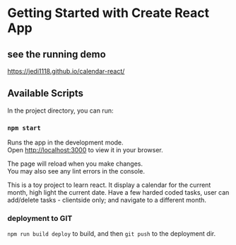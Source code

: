 # Getting Started with Create React App

## see the running demo
https://jedi1118.github.io/calendar-react/

## Available Scripts

In the project directory, you can run:

### `npm start`

Runs the app in the development mode.\
Open [http://localhost:3000](http://localhost:3000) to view it in your browser.

The page will reload when you make changes.\
You may also see any lint errors in the console.


This is a toy project to learn react. It display a calendar for the current month, high light the current date. Have a few harded coded tasks, user can add/delete tasks - clientside only; and navigate to a different month.

### deployment to GIT
`npm run build deploy` to build, and then `git push` to the deployment dir.
